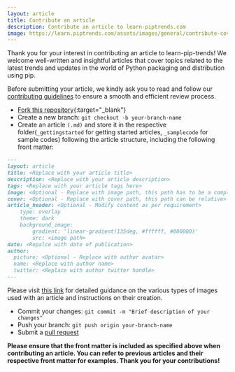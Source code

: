 ```yaml
---
layout: article
title: Contribute an article
description: Contribute an article to learn-piptrends.com
image: https://learn.piptrends.com/assets/images/general/contribute-cover.png
---
```


Thank you for your interest in contributing an article to learn-pip-trends! We welcome well-written and insightful articles that cover topics related to the latest trends and updates in the world of Python packaging and distribution using pip.

Before submitting your article, we kindly ask you to read and follow our [contributing guidelines](./contributing) to ensure a smooth and efficient review process.

- [Fork this repository](https://github.com/tankala/learn-pip-trends/fork){:target="_blank"}
- Create a new branch: `git checkout -b your-branch-name`
- Create an article `(.md)` and store it in the respective folder(```_gettingstarted``` for getting started articles, ```_samplecode``` for sample codes) following the article structure, including the following front matter:
```markdown
---
layout: article
title: <Replace with your article title>
description: <Replace with your article description>
tags: <Replace with your article tags here>
image: <Optional - Replace with image path, this path has to be a complete url>
cover: <Optional - Replace with cover path, this path can be relative>
article_header: <Optional - Modify content as per requirement>
    type: overlay
    theme: dark
    background_image:
        gradient: 'linear-gradient(135deg, #ffffff, #000000)'
        src: <image path>
date: <Repalce with date of publication>
author:
  picture: <Optional - Replace with author avatar>
  name: <Replace with author name>
  twitter: <Replace with author twitter handle>
---
```
  Please visit [this link](./images) for detailed guidance on the various types of images used with an article and instructions on their creation. 
- Commit your changes: ```git commit -m "Brief description of your changes"```
- Push your branch: ```git push origin your-branch-name```
- Submit a [pull request](https://docs.github.com/en/pull-requests/collaborating-with-pull-requests/proposing-changes-to-your-work-with-pull-requests/creating-a-pull-request)

**Please ensure that the front matter is included as specified above when contributing an article. You can refer to previous articles and their respective front matter for examples. Thank you for your contributions!**
